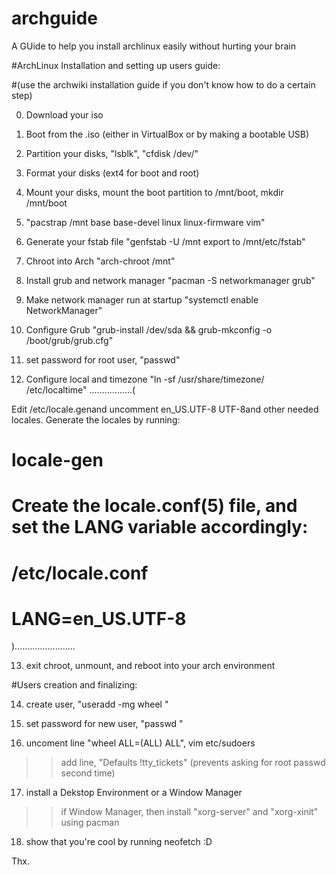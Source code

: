 # archguide
A GUide to help you install archlinux easily without hurting your brain

#ArchLinux Installation and setting up users guide:


#(use the archwiki installation guide if you don't know how to do a certain step)

0. Download your iso 
1. Boot from the .iso (either in VirtualBox or by making a bootable USB)
2. Partition your disks, "lsblk", "cfdisk /dev/<THENAMEOFDISK>"
3. Format your disks (ext4 for boot and root)
4. Mount your disks, mount the boot partition to /mnt/boot, mkdir /mnt/boot
5. "pacstrap /mnt base base-devel linux linux-firmware vim"
6. Generate your fstab file "genfstab -U /mnt export to /mnt/etc/fstab"
7. Chroot into Arch "arch-chroot /mnt"

8. Install grub and network manager "pacman -S networkmanager grub"
9. Make network manager run at startup "systemctl enable NetworkManager"
10. Configure Grub "grub-install /dev/sda && grub-mkconfig -o /boot/grub/grub.cfg"
11. set password for root user, "passwd"
12. Configure local and timezone
 "ln -sf /usr/share/timezone/<REGION> /etc/localtime"
.................(

Edit  /etc/locale.genand uncomment  en_US.UTF-8 UTF-8and other needed locales. Generate the locales by running: 

# locale-gen
#
# Create the locale.conf(5) file, and set the LANG variable accordingly: 
#
# /etc/locale.conf
#
# LANG=en_US.UTF-8
)........................


13. exit chroot, unmount, and reboot into your arch environment

#Users creation and finalizing:

14. create user, "useradd -mg wheel <USERNAME>"
15. set password for new user, "passwd <USERNAME>"

16. uncoment line "wheel ALL=(ALL) ALL", vim etc/sudoers
>> add line, "Defaults !tty_tickets" (prevents asking for root passwd second time)

17. install a Dekstop Environment or a Window Manager
>> if Window Manager, then install "xorg-server" and "xorg-xinit" using pacman

18. show that you're cool by running neofetch :D

Thx.
